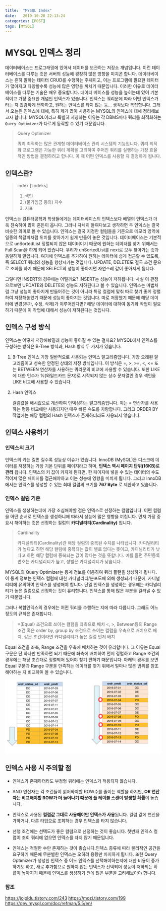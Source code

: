 ```yaml
---
title:  "MYSQL Index"
date:   2019-10-28 22:13:24
categories: [POST]
tags: [MYSQL]
---
```


# MYSQL 인덱스 정리

데이터베이스는 프로그래밍에 있어서 데이터를 보관하는 저장소 개념입니다. 이런 데이터베이스를 다루는 것은 서버의 성능에 굉장히 많은 영향을 미치곤 합니다. 데이터베이스는 흔히 말하는 데이터 CRUD를 수행하는 주체이고, 이는 프로그램에 필요한 데이터가 많아지고 다양할수록 성능에 많은 영향을 끼치기 때문입니다. 이러한 이유로 데이터베이스를 다루는 기술은 매우 중요합니다. 데이터 베이스를 성능을 높히는데 있어 기본적이고 가장 중요한 개념인 인덱스가 있습니다. 인덱스는 쿼리문에 따라 어떤 인덱스가 타는 지 민감하게 변화하고, 원하는 인덱스를 타지 않는 등... 생각보다 복잡합니다. 그래서 오늘은 인덱스에 대해, 특히 제가 많이 사용하는 MYSQL의 인덱스에 대해 정리해보고자 합니다. MYSQL이라고 특별히 지칭하는 이유는 각 DBMS마다 쿼리를 최적화하는 `Query Optimizer`가 다르게 동작할 수 있기 때문입니다.

> Query Optimizer
>
> 쿼리 최적화는 많은 관계형 데이터베이스 관리 시스템의 기능입니다. 쿼리 최적화 프로그램은 가능한 쿼리 계획을 고려하여 주어진 쿼리를 실행하는 가장 효율적인 방법을 결정하려고 합니다. 이 때 어떤 인덱스를 사용할 지 결정하게 됩니다.

## 인덱스란?

> index [ˈɪndeks] 
>
> 1. 색인
> 2. (물가임금 등의) 지수
> 3. 지표

인덱스는 컴퓨터공학과 학생들에게는 데이터베이스의 인덱스보다 배열의 인덱스가 더욱 친숙하여 많이 혼돈이 옵니다. 그러나 자세히 들여다보고 생각하면 두 인덱스는 결국 비슷한 의미로 볼 수 있습니다. 인덱스는 결국 지정한 컬럼들을 기준으로 메모리 영역에 일종의 책갈피처럼 위치를 찾아가기 쉽게 만들어 놓은 것입니다. 데이터베이스는 기본적으로 unSortedList 정렬되지 않은 데이터이기 때문에 원하는 데이터를 찾기 위해서는 Full Scan을 하게 되어 있습니다. 우리가 unSortedList를 next로 모두 찾아가는 것과 동일하게 말입니다. 여기에 인덱스를 추가하여 원하는 데이터에 쉽게 접근할 수 있도록, 즉 SELECT 쿼리의 성능을 향상시키는 것입니다. UPDATE, DELETE도 결국 조건 문으로 조회를 하기 때문에 SELECT의 성능이 좋아지면 자연스레 같이 좋아지게 됩니다. 

그렇다면 INSERT의 경우에는 어떨까요? INSERT는 성능이 저하됩니다. 사실 이 관점으로보면 UPDATE와 DELETE의 성능도 저하된다고 볼 수 있습니다. 인덱스는 마법처럼 그냥 성능이 좋아지게 만들어주는 것이 아니라 특정 컬럼에 맞춰 따로 찾기 좋게 정렬하여 저장해놓았기 때문에 성능이 좋아지는 것입니다. 따로 저장했기 때문에 해당 데이터에 변경(추가, 수정, 삭제)가 이루어진다면? 해당 데이터에 대하여 동기화 작업이 필요하기 때문에 이 작업에 대해서 성능이 저하된다는 것입니다.

## 인덱스 구성 방식

인덱스는 어떻게 저장해놨길래 성능이 좋아질 수 있는 걸까요? MYSQL에서 인덱스를 구성하는 방식은  B-Tree 방식과, Hash 방식 두 가지가 있습니다.

1. B-Tree 인덱스
   가장 일반적으로 사용되는 인덱스 알고리즘입니다. 가장 오래된 알고리즘이고 성숙한 안정된 상태의 저장 방식입니다. 이 방식은 =, >, >=, <, <= 또는 BETWEEN 연산자를 사용하는 쿼리문의 비교에 사용할 수 있습니다. 또한 LIKE에 대한 인수가 %(와일드카드 문자)로 시작되지 않는 상수 문자열인 경우 색인을 LIKE 비교에 사용할 수 있습니다.

2. Hash 인덱스

   컬럼값을 해시값으로 계산하여 인덱싱하는 알고리즘입니다. 이는 = 연산자를 사용하는 평등 비교에만 사용되지만 매우 빠른 속도를 자랑합니다. 그리고 ORDER BY 작업에는 해당 컬럼의 Hash 인덱스가 존재하더라도 사용되지 않습니다. 

## 인덱스 사용하기

### 인덱스의 크기

인덱스의 키는 길면 길수록 성능상 이슈가 있습니다. InnoDB (MySQL)은 디스크에 데이터를 저장하는 가장 기본 단위를 페이지라고 하며, **인덱스 역시 페이지 단위(16KB)로 관리** 됩니다. 인덱스의 키 값이 커지게 된다면, 한 페이지에 넣을 수 있는 데이터의 수도 적어져 많은 페이지를 접근해야하고 이는 성능에 영향을 미치게 됩니다. 그리고 InnoDB에서는 인덱스를 생성할 수 있는 최대 컬럼의 크기를 **767 Byte** 로 제한하고 있습니다.

### 인덱스 컬럼 기준

인덱스를 생성하는데에 가장 조심해야할 점은 인덱스로 선정하는 컬럼입니다. 어떤 컬럼을 어떤 순서로 인덱스를 생성하냐에 따라서 성능에 많은 영향을 끼칩니다. 먼저 가장 중요시 해야하는 것은 선정하는 컬럼의 **카디널리티(Cardinality)** 입니다.

> Cardinality
>
> 카디널리티(Cardinality)란 해당 컬럼의 중복된 수치를 나타냅니다. 카디널리티가 높다고 하면 해당 컬럼에 중복되는 값이 별로 없다는 뜻이고, 카디널리티가 낮다고 하면 해당 컬럼에 중복되는 값이 많다는 것을 뜻합니다. 예를 들면 주민등록번호는 카디널리티가 높고, 성별은 카디널리티가 낮습니다.

MYSQL의 Query Optimizer는 통계 정보를 이용하여 쿼리 플랜을 생성하게 됩니다. 이 통계 정보는 인덱스 컬럼에 대한 카디널리티/분포도에 의해 생성되기 때문에, 카디널리티에 유의하여 인덱스를 생성해야 합니다. 단일 인덱스를 생성하는 경우에는 카디널리티가 높은 컬럼으로 선정하는 것이 유리합니다. 인덱스를 통해 많은 부분을 걸러낼 수 있기 때문입니다. 

그러나 복합인덱스의 경우에는 어떤 쿼리를 수행하는 지에 따라 다릅니다. 그래도 어느 정도의 규칙은 존재합니다.

>  =(Equal) 조건으로 쓰이는 컬럼을 좌측으로 배치 <, >, Between등의 Range 조건 혹은 order by, group by 조건으로 쓰이는 컬럼을 우측으로 배치으로 배치, 같은 조건이라면 카디널리티가 높은 컬럼 먼저 배치

Equal 조건을 좌측, Range 조건을 우측에 배치하는 것이 유리합니다. 그 이유는  Equal 구문은 단 하나만 만족하면 되기 때문에 좌측에 배치하여 먼저 정렬하고 Range 조건의 경우에는 해당 조건대로 정렬되어 있어야 찾기 편하기 때문입니다. 아래의 경우를 보면 Equal 구문과 Range 구문을 만족하는 데이터를 찾기 위해서 얼마나 많은 범위를 참조해야하는 지 비교하여 볼 수 있습니다.

![image](/images/post/MYSQL-Index/image1.png)

## 인덱스 사용 시 주의할 점

* 인덱스가 존재하더라도 부정형 쿼리에는 인덱스가 적용되지 않습니다.

* AND 연산자는 각 조건들이 읽어와야할 ROW수를 줄이는 역할을 하지만, **OR 연산자는 비교해야할 ROW가 더 늘어나기 때문에 풀 테이블 스캔이 발생할 확률**이 높습니다.

* 인덱스로 사용된 **컬럼값 그대로 사용해야만 인덱스가 사용**됩니다. 컬럼 값에 연산을 가하거나, 다른 타입으로 조회하는 경우 인덱스를 타지 않습니다.
* 선행 조건에는 선택도가 좋은 컬럼으로 선정하는 것이 좋습니다. 첫번째 인덱스 컬럼이 조회 쿼리에 없으면 인덱스를 타지 않기 때문입니다.
* 인덱스는 적절한 수만 존재하는 것이 좋습니다.인덱스 종류에 따라 물리적인 공간을 요구하기 때문에 무분별한 인덱스는 오히려 용량만 차지하게 됩니다. 또한 Query Optimizer가 생성한 인덱스 중 어느 인덱스를 선택해야하는지에 대한 비용이 증가하기도 하고, 새로 추가함으로 원하지 않는 인덱스가 선택되어 성능이 저하되는 확률이 높아지기 때문에 인덱스를 생성하기 전에 많은 부분을 고려해보아야 합니다.

### 참조

https://jojoldu.tistory.com/243
https://mozi.tistory.com/199
https://dev.mysql.com/doc/refman/5.5/en/
